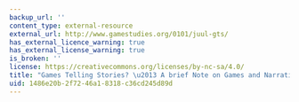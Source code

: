 ```yaml
---
backup_url: ''
content_type: external-resource
external_url: http://www.gamestudies.org/0101/juul-gts/
has_external_licence_warning: true
has_external_license_warning: true
is_broken: ''
license: https://creativecommons.org/licenses/by-nc-sa/4.0/
title: "Games Telling Stories? \u2013 A brief Note on Games and Narratives"
uid: 1486e20b-2f72-46a1-8318-c36cd245d89d
---
```

